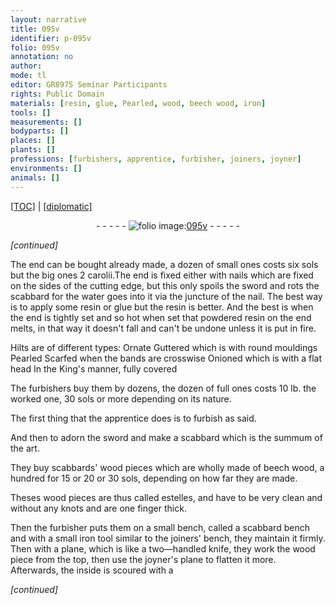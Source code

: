 ```yaml
---
layout: narrative
title: 095v
identifier: p-095v
folio: 095v
annotation: no
author:
mode: tl
editor: GR8975 Seminar Participants
rights: Public Domain
materials: [resin, glue, Pearled, wood, beech wood, iron]
tools: []
measurements: []
bodyparts: []
places: []
plants: []
professions: [furbishers, apprentice, furbisher, joiners, joyner]
environments: []
animals: []
---
```


<p><a href="{{ site.baseurl }}/translation/">[TOC]</a> | <a href="{{ site.baseurl }}/texts/p-095v_tc/" target="_blank">[diplomatic]</a></p><div class="folio" align="center">- - - - - <a href="http://gallica.bnf.fr/ark:/12148/btv1b10500001g/f196.image" target="_blank"><img src="https://cu-mkp.github.io/2017-workshop-edition/assets/photo-icon.png" alt="folio image: " style="display:inline-block; margin-bottom:-3px;"/>095v</a> - - - - - </div>  
 
*[continued]*
  
The end can be bought already made, a dozen of small ones costs six sols but the big ones 2 carolii.The end is fixed either with nails which are fixed on the sides of the cutting edge, but this only spoils the sword and rots the scabbard for the water goes into it via the juncture of the nail. The best way is to apply some <span class="m">resin</span> or <span class="m">glue</span> but the <span class="m">resin</span> is better. And the best is when the end is tightly set and so hot when set that powdered <span class="m">resin</span> on the end melts, in that way it doesn't fall and can't be undone unless it is put in fire.
 
Hilts are of different types: Ornate Guttered which is with round mouldings <span class="m">Pearled</span> Scarfed when the bands are crosswise Onioned which is with a flat head In the King's manner, fully covered 
 
The <span class="pro">furbishers</span> buy them by dozens, the dozen of full ones costs 10 lb. the worked one, 30 sols or <span class="x">more</span> depending on its nature.
 
The first thing that the <span class="pro">apprentice</span> does is to furbish as said.
 
And then to adorn the sword and make a scabbard which is the summum of the art.
 
They buy scabbards' <span class="m">wood</span> pieces which are wholly made of <span class="m">beech wood</span>, a hundred for 15 or 20 or 30 sols, depending on how far they are made.
 
Theses <span class="m">wood</span> pieces are thus called estelles, and have to be very clean and without any knots and are one finger thick.
 
Then the <span class="pro">furbisher</span> puts them on a small bench, called a scabbard bench and with a small <span class="m">iron</span> tool similar to the <span class="pro">joiners</span>' bench, they maintain it firmly. Then with a plane, which is like a two—handled knife, they work the <span class="m">wood</span> piece from the top, then use the <span class="pro">joyner</span>'s plane to flatten it more. Afterwards, the inside is scoured with a
 
*[continued]*
 
